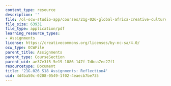 ```yaml
---
content_type: resource
description: ''
file: /ol-ocw-studio-app/courses/21g-026-global-africa-creative-cultures-spring-2018/4d4ba50c020805491f024eaecb7be735_MIT21G_026S18_Reflection_4.pdf
file_size: 63931
file_type: application/pdf
learning_resource_types:
- Assignments
license: https://creativecommons.org/licenses/by-nc-sa/4.0/
ocw_type: OCWFile
parent_title: Assignments
parent_type: CourseSection
parent_uid: ae37e3f5-5e19-1886-147f-7dbca7ec27f1
resourcetype: Document
title: '21G.026_S18 Assignments: Reflection4'
uid: 4d4ba50c-0208-0549-1f02-4eaecb7be735
---
```


